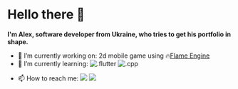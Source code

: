 # Hello there 👋

**I'm Alex, software developer from Ukraine, who tries to get his portfolio in shape.**

- 🔭 I’m currently working on: 2d mobile game using 🔥[Flame Engine](https://github.com/flame-engine/flame)
- 🌱 I’m currently learning: ![.flutter](https://img.shields.io/badge/Flutter-02569B?style=for-the-badge&logo=flutter&logoColor=white)  ![.cpp](https://img.shields.io/badge/C%2B%2B-00599C?style=for-the-badge&logo=c%2B%2B&logoColor=white)
<!-- 
- ⚙️ I use daily: ![.cpp](https://img.shields.io/badge/C%2B%2B-00599C?style=for-the-badge&logo=c%2B%2B&logoColor=white)   ![.flutter](https://img.shields.io/badge/Flutter-02569B?style=for-the-badge&logo=flutter&logoColor=white) 
- 💬 Ask me about: ![.python](https://img.shields.io/badge/Python-3776AB?style=for-the-badge&logo=python&logoColor=white)  ![.js](https://img.shields.io/badge/JavaScript-F7DF1E?style=for-the-badge&logo=JavaScript&logoColor=white)  ![.html](https://img.shields.io/badge/HTML-239120?style=for-the-badge&logo=html5&logoColor=white)  ![.css](https://img.shields.io/badge/CSS-239120?&style=for-the-badge&logo=css3&logoColor=white)
for more badges https://github.com/Envoy-VC/awesome-badges
-->
- 📫 How to reach me:  [![](https://img.shields.io/badge/LinkedIn-0077B5?style=for-the-badge&logo=linkedin&logoColor=white)](https://www.linkedin.com/in/alex-tim/) [![](https://img.shields.io/badge/GitHub-100000?style=for-the-badge&logo=github&logoColor=white)](https://github.com/alex-timof)


